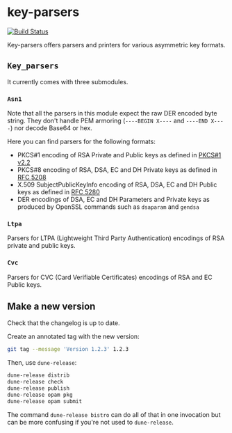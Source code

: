 # key-parsers

[![Build Status][build_status_badge]][build_status_link]

Key-parsers offers parsers and printers for various asymmetric key formats.

## `Key_parsers`

It currently comes with three submodules.

### `Asn1`

Note that all the parsers in this module expect the raw DER encoded byte string. They
don't handle PEM armoring (`----BEGIN X----` and `----END X----`) nor decode Base64 or
hex.

Here you can find parsers for the following formats:

- PKCS#1 encoding of RSA Private and Public keys as defined in
  [PKCS#1 v2.2](https://tools.ietf.org/html/rfc8017#appendix-A)
- PKCS#8 encoding of RSA, DSA, EC and DH Private keys as defined in
  [RFC 5208](https://tools.ietf.org/html/rfc5208#section-5)
- X.509 SubjectPublicKeyInfo encoding of RSA, DSA, EC and DH Public keys as defined in
  [RFC 5280](https://tools.ietf.org/html/rfc5280#appendix-A)
- DER encodings of DSA, EC and DH Parameters and Private keys as produced by OpenSSL
  commands such as `dsaparam` and `gendsa`

### `Ltpa`

Parsers for LTPA (Lightweight Third Party Authentication) encodings of RSA private and
public keys.

### `Cvc`

Parsers for CVC (Card Verifiable Certificates) encodings of RSA and EC Public keys.

## Make a new version

Check that the changelog is up to date.

Create an annotated tag with the new version:

```bash
git tag --message 'Version 1.2.3' 1.2.3
```

Then, use `dune-release`:

```bash
dune-release distrib
dune-release check
dune-release publish
dune-release opam pkg
dune-release opam submit
```

The command `dune-release bistro` can do all of that in one invocation but can be more
confusing if you're not used to `dune-release`.

[build_status_badge]: https://github.com/cryptosense/key-parsers/actions/workflows/main.yml/badge.svg
[build_status_link]: https://github.com/cryptosense/key-parsers/actions/workflows/main.yml
